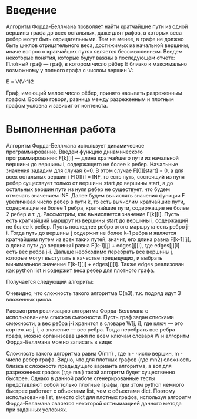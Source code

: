 # Введение
Алгоритм Форда-Беллмана позволяет найти кратчайшие пути из одной вершины графа до всех остальных, даже для графов, в которых веса ребер могут быть отрицательными. Тем не менее, в графе не должно быть циклов отрицательного веса, достижимых из начальной вершины, иначе вопрос о кратчайших путях является бессмысленным. 
Введем некоторые понятия, которые будут важны в последующем отчете: 
Пло́тный граф — граф, в котором число рёбер E близко к максимально возможному у полного графа с числом вершин V:

E = V(V-1)2

Граф, имеющий малое число рёбер, принято называть разреженным графом.
Вообще говоря, разница между разреженным и плотным графом условна и зависит от контекста. 

# Выполненная работа 
Алгоритм Форда-Беллмана использует динамическое программирование. Введем функцию динамического программирования:
F[k][i] — длина кратчайшего пути из начальной вершины до вершины i, содержащего не более k ребер.
Начальные значения зададим для случая k=0. В этом случае F[0][start] = 0, а для всех остальных вершин i F[0][i] = INF, то есть путь, состоящий из нуля ребер существует только от вершины start до вершины start, а до остальных вершин пути из нуля ребер не существует, что будем отмечать значением INF.
Далее будем вычислять значения функции F увеличивая число ребер в пути k, то есть вычислим кратчайшие пути, содержащие не более 1 ребра, кратчайшие пути, содержащие не более 2 ребер и т. д.
Рассмотрим, как вычисляется значение F[k][i]. Пусть есть кратчайший маршрут из вершины start до вершины i, содержащий не более k ребер. Пусть последнее ребро этого маршрута есть ребро j-i. Тогда путь до вершины j содержит не более k-1 ребра и является кратчайшим путем из всех таких путей, значит, его длина равна F[k-1][j], а длина пути до вершины i равна F[k-1][j] + edges[j][i], где edges[j][i] есть вес ребра j-i. Дальше необходимо перебрать все вершины j, которые могут выступать в качестве предыдущих, и выбрать минимальное значение F[k-1][j] + edges[j][i]. Также edges реализован как python list и содержит веса ребер для плотного графа.

Получается следующий алгоритм: 


Очевидно, что сложность такого алгоритма O(n3), т.к. подряд идут 3 вложенных цикла.

Рассмотрим реализацию алгоритма Форда-Беллмана с использованием списков смежности.
Пусть граф задан списками смежности, а вес ребра j-i хранится в словаре         W[j, i], где ключ — это кортеж из j, i, а значение — вес ребра. Тогда перебрать все ребра графа, можно организовав цикл по всем ключам словаря W и алгоритм Форда-Беллмана можно записать в виде:

Сложность такого алгоритма равна O(mn) , где  n - число вершин, m - число ребер графа. Видно, что для плотных графов (где mn2) сложность близка к сложности предыдущего варианта алгоритма, а вот для разреженных графов (где mn ) такой алгоритм будет существенно быстрее.
Однако в данной работе сгенерированные тесты представляют собой только плотные графы, при этом python немного быстрее работает с объектами list, чем с объектами dict. Поэтому использование list, вместо dict для плотных графов, используя алгоритм Форда-Беллмана является некоторой оптимизацией данного метода при заданных условиях. 
